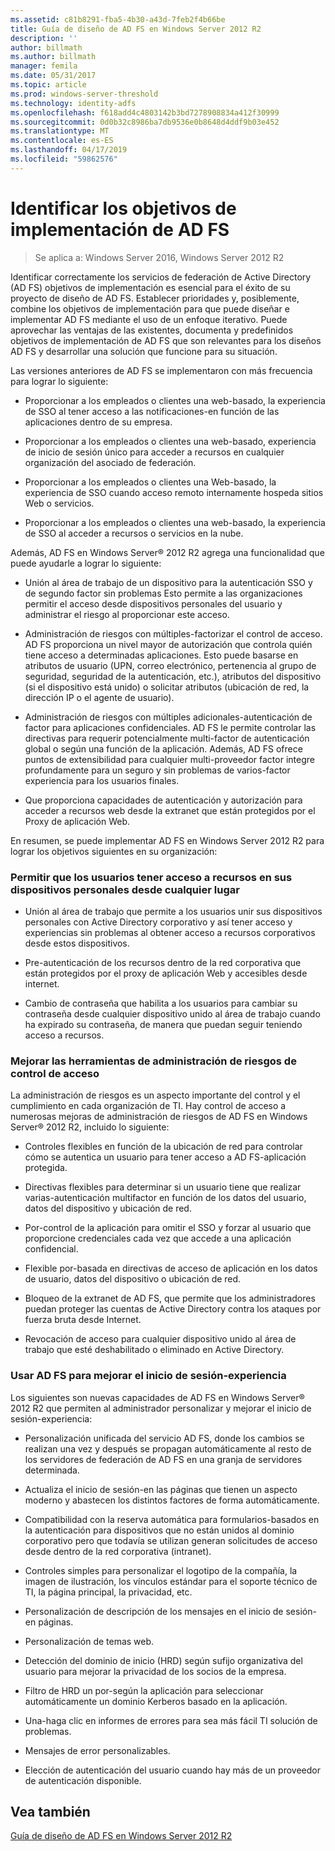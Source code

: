 ```yaml
---
ms.assetid: c81b8291-fba5-4b30-a43d-7feb2f4b66be
title: Guía de diseño de AD FS en Windows Server 2012 R2
description: ''
author: billmath
ms.author: billmath
manager: femila
ms.date: 05/31/2017
ms.topic: article
ms.prod: windows-server-threshold
ms.technology: identity-adfs
ms.openlocfilehash: f618add4c4803142b3bd7278908834a412f30999
ms.sourcegitcommit: 0d0b32c8986ba7db9536e0b8648d4ddf9b03e452
ms.translationtype: MT
ms.contentlocale: es-ES
ms.lasthandoff: 04/17/2019
ms.locfileid: "59862576"
---
```

# <a name="identify-your-ad-fs-deployment-goals"></a>Identificar los objetivos de implementación de AD FS

>Se aplica a: Windows Server 2016, Windows Server 2012 R2

Identificar correctamente los servicios de federación de Active Directory \(AD FS\) objetivos de implementación es esencial para el éxito de su proyecto de diseño de AD FS. Establecer prioridades y, posiblemente, combine los objetivos de implementación para que puede diseñar e implementar AD FS mediante el uso de un enfoque iterativo. Puede aprovechar las ventajas de las existentes, documenta y predefinidos objetivos de implementación de AD FS que son relevantes para los diseños AD FS y desarrollar una solución que funcione para su situación.  
  
Las versiones anteriores de AD FS se implementaron con más frecuencia para lograr lo siguiente:  
  
-   Proporcionar a los empleados o clientes una web\-basado, la experiencia de SSO al tener acceso a las notificaciones\-en función de las aplicaciones dentro de su empresa.  
  
-   Proporcionar a los empleados o clientes una web\-basado, experiencia de inicio de sesión único para acceder a recursos en cualquier organización del asociado de federación.  
  
-   Proporcionar a los empleados o clientes una Web\-basado, la experiencia de SSO cuando acceso remoto internamente hospeda sitios Web o servicios.  
  
-   Proporcionar a los empleados o clientes una web\-basado, la experiencia de SSO al acceder a recursos o servicios en la nube.  
  
Además, AD FS en Windows Server® 2012 R2 agrega una funcionalidad que puede ayudarle a lograr lo siguiente:  
  
-   Unión al área de trabajo de un dispositivo para la autenticación SSO y de segundo factor sin problemas Esto permite a las organizaciones permitir el acceso desde dispositivos personales del usuario y administrar el riesgo al proporcionar este acceso.  
  
-   Administración de riesgos con múltiples\-factorizar el control de acceso. AD FS proporciona un nivel mayor de autorización que controla quién tiene acceso a determinadas aplicaciones. Esto puede basarse en atributos de usuario \(UPN, correo electrónico, pertenencia al grupo de seguridad, seguridad de la autenticación, etc.\), atributos del dispositivo \(si el dispositivo está unido\) o solicitar atributos \(ubicación de red, la dirección IP o el agente de usuario\).  
  
-   Administración de riesgos con múltiples adicionales\-autenticación de factor para aplicaciones confidenciales. AD FS le permite controlar las directivas para requerir potencialmente multi\-factor de autenticación global o según una función de la aplicación. Además, AD FS ofrece puntos de extensibilidad para cualquier multi\-proveedor factor integre profundamente para un seguro y sin problemas de varios\-factor experiencia para los usuarios finales.  
  
-   Que proporciona capacidades de autenticación y autorización para acceder a recursos web desde la extranet que están protegidos por el Proxy de aplicación Web.  
  
En resumen, se puede implementar AD FS en Windows Server 2012 R2 para lograr los objetivos siguientes en su organización:  
  
### <a name="enable-your-users-to-access-resources-on-their-personal-devices-from-anywhere"></a>Permitir que los usuarios tener acceso a recursos en sus dispositivos personales desde cualquier lugar  
  
-   Unión al área de trabajo que permite a los usuarios unir sus dispositivos personales con Active Directory corporativo y así tener acceso y experiencias sin problemas al obtener acceso a recursos corporativos desde estos dispositivos.  
  
-   Pre\-autenticación de los recursos dentro de la red corporativa que están protegidos por el proxy de aplicación Web y accesibles desde internet.  
  
-   Cambio de contraseña que habilita a los usuarios para cambiar su contraseña desde cualquier dispositivo unido al área de trabajo cuando ha expirado su contraseña, de manera que puedan seguir teniendo acceso a recursos.  
  
### <a name="enhance-your-access-control-risk-management-tools"></a>Mejorar las herramientas de administración de riesgos de control de acceso  
La administración de riesgos es un aspecto importante del control y el cumplimiento en cada organización de TI. Hay control de acceso a numerosas mejoras de administración de riesgos de AD FS en Windows Server® 2012 R2, incluido lo siguiente:  
  
-   Controles flexibles en función de la ubicación de red para controlar cómo se autentica un usuario para tener acceso a AD FS\-aplicación protegida.  
  
-   Directivas flexibles para determinar si un usuario tiene que realizar varias\-autenticación multifactor en función de los datos del usuario, datos del dispositivo y ubicación de red.  
  
-   Por\-control de la aplicación para omitir el SSO y forzar al usuario que proporcione credenciales cada vez que accede a una aplicación confidencial.  
  
-   Flexible por\-basada en directivas de acceso de aplicación en los datos de usuario, datos del dispositivo o ubicación de red.  
  
-   Bloqueo de la extranet de AD FS, que permite que los administradores puedan proteger las cuentas de Active Directory contra los ataques por fuerza bruta desde Internet.  
  
-   Revocación de acceso para cualquier dispositivo unido al área de trabajo que esté deshabilitado o eliminado en Active Directory.  
  
### <a name="use-ad-fs-to-enhance-the-sign-in-experience"></a>Usar AD FS para mejorar el inicio de sesión\-experiencia  
Los siguientes son nuevas capacidades de AD FS en Windows Server® 2012 R2 que permiten al administrador personalizar y mejorar el inicio de sesión\-experiencia:  
  
-   Personalización unificada del servicio AD FS, donde los cambios se realizan una vez y después se propagan automáticamente al resto de los servidores de federación de AD FS en una granja de servidores determinada.  
  
-   Actualiza el inicio de sesión\-en las páginas que tienen un aspecto moderno y abastecen los distintos factores de forma automáticamente.  
  
-   Compatibilidad con la reserva automática para formularios\-basados en la autenticación para dispositivos que no están unidos al dominio corporativo pero que todavía se utilizan generan solicitudes de acceso desde dentro de la red corporativa \(intranet\).  
  
-   Controles simples para personalizar el logotipo de la compañía, la imagen de ilustración, los vínculos estándar para el soporte técnico de TI, la página principal, la privacidad, etc.  
  
-   Personalización de descripción de los mensajes en el inicio de sesión\-en páginas.  
  
-   Personalización de temas web.  
  
-   Detección del dominio de inicio \(HRD\) según sufijo organizativa del usuario para mejorar la privacidad de los socios de la empresa.  
  
-   Filtro de HRD un por\-según la aplicación para seleccionar automáticamente un dominio Kerberos basado en la aplicación.  
  
-   Una\-haga clic en informes de errores para sea más fácil TI solución de problemas.  
  
-   Mensajes de error personalizables.  
  
-   Elección de autenticación del usuario cuando hay más de un proveedor de autenticación disponible.  
  
## <a name="see-also"></a>Vea también  
[Guía de diseño de AD FS en Windows Server 2012 R2](../../ad-fs/design/AD-FS-Design-Guide-in-Windows-Server-2012-R2.md)  
  

